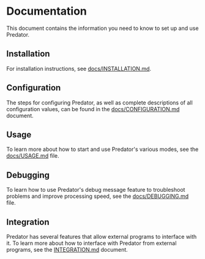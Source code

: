 # Documentation

This document contains the information you need to know to set up and use Predator.


## Installation

For installation instructions, see [docs/INSTALLATION.md](docs/INSTALLATION.md).


## Configuration

The steps for configuring Predator, as well as complete descriptions of all configuration values, can be found in the [docs/CONFIGURATION.md](docs/CONFIGURATION.md) document.


## Usage

To learn more about how to start and use Predator's various modes, see the [docs/USAGE.md](docs/USAGE.md) file.


## Debugging

To learn how to use Predator's debug message feature to troubleshoot problems and improve processing speed, see the [docs/DEBUGGING.md](docs/DEBUGGING.md) file.


## Integration

Predator has several features that allow external programs to interface with it. To learn more about how to interface with Predator from external programs, see the [INTEGRATION.md](INTEGRATION.md) document.
